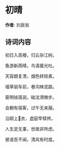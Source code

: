 # 初晴

**作者**: 刘辰翁

## 诗词内容

初日入高楼，归云杂江树。

鱼游新雨晴，鸟语晨光吐。

天容朗复清，烟色转轻素。

墙草丽车前，巷沟映泥路。

窗明袪宿润，础泫滑微步。

会朝有宿客，过午无来屦。

沿砌上𧏖衣，虚庭竿犊袴。

人生足无事，世故非所虑。

彼语吾不闻，清风有时度。

